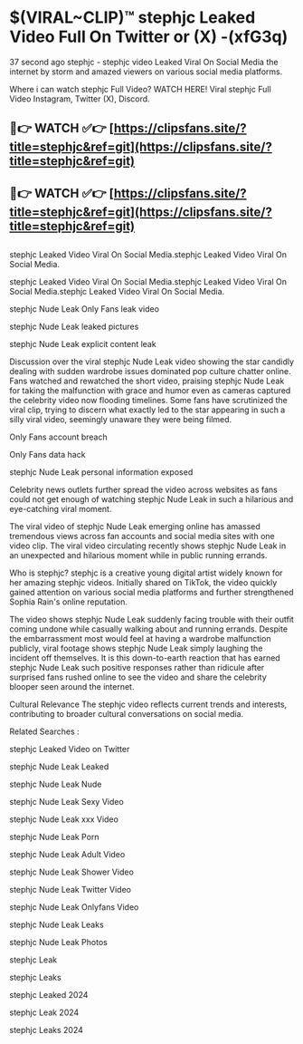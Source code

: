 # $(VIRAL~CLIP)™ stephjc Leaked Video Full On Twitter or (X) -(xfG3q)
37 second ago stephjc - stephjc video Leaked Viral On Social Media the internet by storm and amazed viewers on various social media platforms.

Where i can watch stephjc Full Video? WATCH HERE! Viral stephjc Full Video Instagram, Twitter (X), Discord.

## 🔴👉 WATCH ✅👉 [https://clipsfans.site/?title=stephjc&ref=git](https://clipsfans.site/?title=stephjc&ref=git)
## 🔴👉 WATCH ✅👉 [https://clipsfans.site/?title=stephjc&ref=git](https://clipsfans.site/?title=stephjc&ref=git)
##
stephjc Leaked Video Viral On Social Media.stephjc Leaked Video Viral On Social Media.

stephjc Leaked Video Viral On Social Media.stephjc Leaked Video Viral On Social Media.stephjc Leaked Video Viral On Social Media.

stephjc Nude Leak Only Fans leak video

stephjc Nude Leak leaked pictures

stephjc Nude Leak explicit content leak

Discussion over the viral stephjc Nude Leak video showing the star candidly dealing with sudden wardrobe issues dominated pop culture chatter online. Fans watched and rewatched the short video, praising stephjc Nude Leak for taking the malfunction with grace and humor even as cameras captured the celebrity video now flooding timelines. Some fans have scrutinized the viral clip, trying to discern what exactly led to the star appearing in such a silly viral video, seemingly unaware they were being filmed.


Only Fans account breach

Only Fans data hack

stephjc Nude Leak personal information exposed

Celebrity news outlets further spread the video across websites as fans could not get enough of watching stephjc Nude Leak in such a hilarious and eye-catching viral moment.


The viral video of stephjc Nude Leak emerging online has amassed tremendous views across fan accounts and social media sites with one video clip. The viral video circulating recently shows stephjc Nude Leak in an unexpected and hilarious moment while in public running errands.


Who is stephjc? stephjc is a creative young digital artist widely known for her amazing stephjc videos. Initially shared on TikTok, the video quickly gained attention on various social media platforms and further strengthened Sophia Rain's online reputation.

The video shows stephjc Nude Leak suddenly facing trouble with their outfit coming undone while casually walking about and running errands. Despite the embarrassment most would feel at having a wardrobe malfunction publicly, viral footage shows stephjc Nude Leak simply laughing the incident off themselves. It is this down-to-earth reaction that has earned stephjc Nude Leak such positive responses rather than ridicule after surprised fans rushed online to see the video and share the celebrity blooper seen around the internet.

Cultural Relevance The stephjc video reflects current trends and interests, contributing to broader cultural conversations on social media.

Related Searches :

stephjc Leaked Video on Twitter

stephjc Nude Leak Leaked

stephjc Nude Leak Nude

stephjc Nude Leak Sexy Video

stephjc Nude Leak xxx Video

stephjc Nude Leak Porn

stephjc Nude Leak Adult Video

stephjc Nude Leak Shower Video

stephjc Nude Leak Twitter Video

stephjc Nude Leak Onlyfans Video

stephjc Nude Leak Leaks

stephjc Nude Leak Photos

stephjc Leak

stephjc Leaks

stephjc Leaked 2024

stephjc Leak 2024

stephjc Leaks 2024
